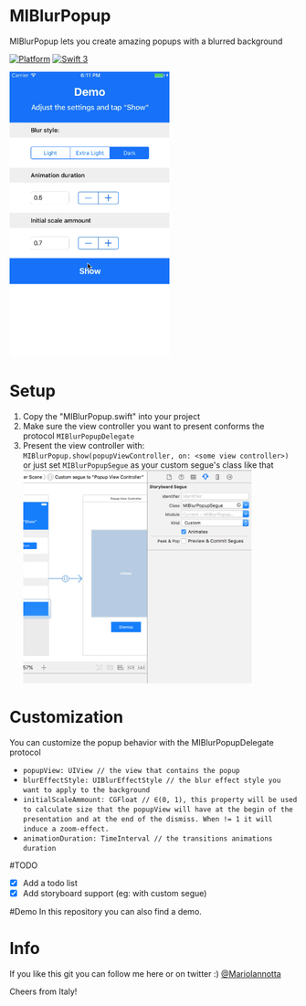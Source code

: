 # MIBlurPopup
MIBlurPopup lets you create amazing popups with a blurred background

[![Platform](http://img.shields.io/badge/platform-ios-red.svg?style=flat
)](https://developer.apple.com/iphone/index.action)
[![Swift 3](https://img.shields.io/badge/Swift-3-orange.svg?style=flat)](https://developer.apple.com/swift/)

<img src="ReadmeResources/demo.gif" height="500"/>

# Setup
1. Copy the "MIBlurPopup.swift" into your project
2. Make sure the view controller you want to present conforms the protocol ```MIBlurPopupDelegate``` 
3. Present the view controller with: ```MIBlurPopup.show(popupViewController, on: <some view controller>)``` or just set ```MIBlurPopupSegue``` as your custom segue's class like that 
<br/><img src="ReadmeResources/customSegue.png" width="400"/>

# Customization
You can customize the popup behavior with the MIBlurPopupDelegate protocol
- ```popupView: UIView // the view that contains the popup```
- ```blurEffectStyle: UIBlurEffectStyle // the blur effect style you want to apply to the background```
- ```initialScaleAmmount: CGFloat // ∈(0, 1), this property will be used to calculate size that the popupView will have at the begin of the presentation and at the end of the dismiss. When != 1 it will induce a zoom-effect.```
- ```animationDuration: TimeInterval // the transitions animations duration```

#TODO
* [x] Add a todo list
* [x] Add storyboard support (eg: with custom segue)

#Demo
In this repository you can also find a demo.

# Info
If you like this git you can follow me here or on twitter :) [@MarioIannotta](http://www.twitter.com/marioiannotta)

Cheers from Italy!
